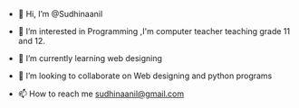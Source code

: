 - 👋 Hi, I’m @Sudhinaanil
- 👀 I’m interested in Programming ,I'm computer teacher teaching grade 11 and 12.

- 🌱 I’m currently learning web designing
- 💞️ I’m looking to collaborate on Web designing and python programs
- 📫 How to reach me sudhinaanil@gmail.com

<!---
Sudhinaanil/Sudhinaanil is a ✨ special ✨ repository because its `README.md` (this file) appears on your GitHub profile.
You can click the Preview link to take a look at your changes.
--->
